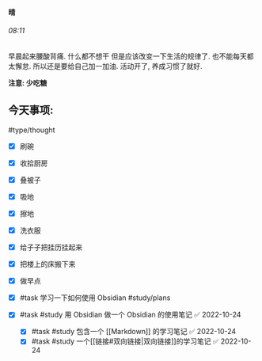 #### 晴
###### 08:11 
早晨起来腰酸背痛. 什么都不想干
但是应该改变一下生活的规律了. 也不能每天都太懈怠. 所以还是要给自己加一加油. 活动开了, 养成习惯了就好.

**注意: 少吃糖**


## 今天事项: 
#type/thought 
- [x] 刷碗
- [x] 收拾厨房
- [x] 叠被子
- [x] 吸地
- [x] 擦地
- [x] 洗衣服
- [x] 给子子把挂历挂起来
- [x] 把楼上的床搬下来
- [x] 做早点


- [x] #task 学习一下如何使用 Obsidian #study/plans 
- [x] #task #study 用 Obsidian 做一个 Obsidian 的使用笔记 ✅ 2022-10-24
	- [x] #task #study 包含一个 [[Markdown]] 的学习笔记 ✅ 2022-10-24
	- [x] #task #study 一个[[链接#双向链接|双向链接]]的学习笔记 ✅ 2022-10-24